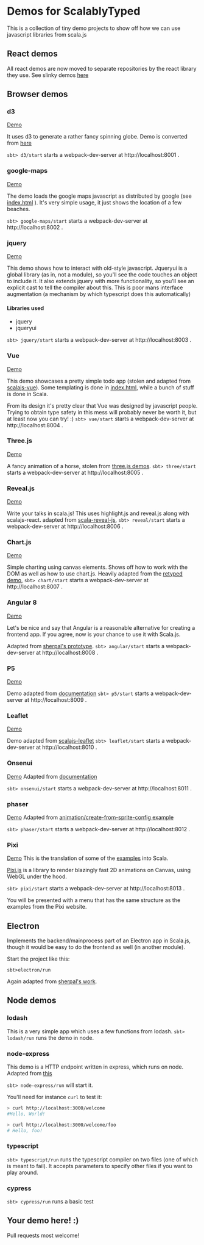 # Demos for ScalablyTyped

This is a collection of tiny demo projects to show off how we can use javascript libraries from scala.js

## React demos

All react demos are now moved to separate repositories by the react library they use.
See slinky demos [here](https://github.com/ScalablyTyped/SlinkyTypedDemos)

## Browser demos 

### d3 
[Demo](https://scalablytyped.github.io/Demos/d3/)

It uses d3 to generate a rather fancy spinning globe. Demo is converted from [here](https://bl.ocks.org/animateddata/1f6522d3fcec29c01e7f4a5894e1fd94)

`sbt> d3/start` starts a webpack-dev-server at http://localhost:8001 .

### google-maps
[Demo](https://scalablytyped.github.io/Demos/google-maps/)

The demo loads the google maps javascript as distributed by google (see [index.html](./google-maps/assets/index.html) ).
It's very simple usage, it just shows the location of a few beaches.

`sbt> google-maps/start` starts a webpack-dev-server at http://localhost:8002 .

### jquery
[Demo](https://scalablytyped.github.io/Demos/jquery/)

This demo shows how to interact with old-style javascript.
Jqueryui is a global library (as in, not a module), so you'll see the code touches an object to include it.
It also extends jquery with more functionality, so you'll see an explicit cast to tell the compiler about this. 
This is poor mans interface augmentation (a mechanism by which typescript does this automatically)

#### Libraries used

- jquery
- jqueryui

`sbt> jquery/start` starts a webpack-dev-server at http://localhost:8003 .

### Vue
[Demo](https://scalablytyped.github.io/Demos/vue/)

This demo showcases a pretty simple todo app (stolen and adapted from [scalajs-vue](https://github.com/fancellu/scalajs-vue/)).
Some templating is done in [index.html](./vue/assets/index.html), while a bunch of stuff is done in Scala.

From its design it's pretty clear that Vue was designed by javascript people.
Trying to obtain type safety in this mess will probably never be worth it, 
but at least now you can try! :)
`sbt> vue/start` starts a webpack-dev-server at http://localhost:8004 .


### Three.js
[Demo](https://scalablytyped.github.io/Demos/three/)

A fancy animation of a horse, stolen from [three.js demos](https://github.com/mrdoob/three.js/blob/master/examples/webgl_morphtargets_horse.html).
`sbt> three/start` starts a webpack-dev-server at http://localhost:8005 .

### Reveal.js
[Demo](https://scalablytyped.github.io/Demos/reveal/)

Write your talks in scala.js! This uses highlight.js and reveal.js along with
 scalajs-react. adapted from [scala-reveal-js](https://github.com/pheymann/scala-reveal-js),
`sbt> reveal/start` starts a webpack-dev-server at http://localhost:8006 .

### Chart.js
[Demo](https://scalablytyped.github.io/Demos/chart/)

Simple charting using canvas elements. Shows off how to work with the DOM as well
 as how to use chart.js. Heavily adapted from the [retyped demo](https://github.com/Retyped/Demos/tree/master/ChartJsDemo),
`sbt> chart/start` starts a webpack-dev-server at http://localhost:8007 .

### Angular 8 
[Demo](https://scalablytyped.github.io/Demos/angular/)

Let's be nice and say that Angular is a reasonable alternative for creating a frontend app.
If you agree, now is your chance to use it with Scala.js.

Adapted from [sherpal's prototype](https://github.com/sherpal/AngularScalaPOC).
`sbt> angular/start` starts a webpack-dev-server at http://localhost:8008 .

### P5
[Demo](https://scalablytyped.github.io/Demos/p5/index.html)

Demo adapted from [documentation](https://p5js.org/examples/instance-mode-instantiation.html)
`sbt> p5/start` starts a webpack-dev-server at http://localhost:8009 .

### Leaflet
[Demo](https://scalablytyped.github.io/Demos/leaflet/index.html)

Demo adapted from [scalajs-leaflet](https://github.com/fancellu/scalajs-leaflet/blob/master/example/src/main/scala/example/QuickStartLeaflet.scala)
`sbt> leaflet/start` starts a webpack-dev-server at http://localhost:8010 .
 

### Onsenui 
[Demo](https://scalablytyped.github.io/Demos/onsenui/index.html)
Adapted from [documentation](https://onsen.io/v2/guide/jquery/)
 
`sbt> onsenui/start` starts a webpack-dev-server at http://localhost:8011 .

### phaser 
[Demo](https://scalablytyped.github.io/Demos/phaser/index.html)
Adapted from [animation/create-from-sprite-config example](http://phaser.io/examples/v3/view/animation/create-from-sprite-config)
 
`sbt> phaser/start` starts a webpack-dev-server at http://localhost:8012 .

### Pixi
[Demo](https://scalablytyped.github.io/Demos/pixi/index.html) 
This is the translation of some of the [examples](https://pixijs.io/examples) into Scala.

[Pixi.js](https://pixijs.io) is a library to render blazingly fast 2D animations on Canvas, using WebGL under the hood.

`sbt> pixi/start` starts a webpack-dev-server at http://localhost:8013 .

You will be presented with a menu that has the same structure as the examples from the Pixi website.
 
## Electron
Implements the backend/mainprocess part of an Electron app in Scala.js,
 though it would be easy to do the frontend as well (in another module).

Start the project like this:

```
sbt>electron/run
``` 

Again adapted from [sherpal's work](https://github.com/sherpal/Scala.js-Electron-App-Example).

## Node demos

### lodash
This is a very simple app which uses a few functions from lodash.
`sbt> lodash/run` runs the demo in node.

### node-express
This demo is a HTTP endpoint written in express, which runs on node. 
Adapted from [this](https://github.com/BrianDGLS/express-ts)

`sbt> node-express/run` will start it.

You'll need for instance `curl` to test it:
```bash
> curl http://localhost:3000/welcome
#Hello, World!

> curl http://localhost:3000/welcome/foo
# Hello, foo!
```

### typescript

`sbt> typescript/run` runs the typescript compiler on two files (one of which is meant to fail).
It accepts parameters to specify other files if you want to play around.

### cypress

`sbt> cypress/run` runs a basic test

## Your demo here! :)
Pull requests most welcome!
